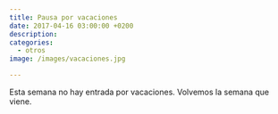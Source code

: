 ```yaml
---
title: Pausa por vacaciones
date: 2017-04-16 03:00:00 +0200
description: 
categories:
  - otros
image: /images/vacaciones.jpg

---
```


Esta semana no hay entrada por vacaciones. Volvemos la semana que viene.